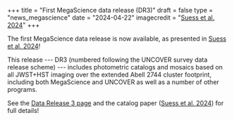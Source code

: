 +++
title = "First MegaScience data release (DR3)"
draft = false
type = "news_megascience"
date = "2024-04-22"
imagecredit = "<a href='https://ui.adsabs.harvard.edu/abs/2024arXiv240413132S/abstract'>Suess et al. 2024</a>"
+++

The first MegaScience data release is now available, as presented in 
[Suess et al. 2024](https://ui.adsabs.harvard.edu/abs/2024arXiv240413132S/abstract)! 

This release --- DR3 (numbered following the UNCOVER survey data release scheme) --- 
includes photometric catalogs and mosaics based on all JWST+HST imaging over the extended Abell 2744 
cluster footprint, including both MegaScience and UNCOVER as
well as a number of other programs. 


See the [Data Release 3 page](/DR3.html) and the catalog paper ([Suess et al. 2024](URL)) for full details!




